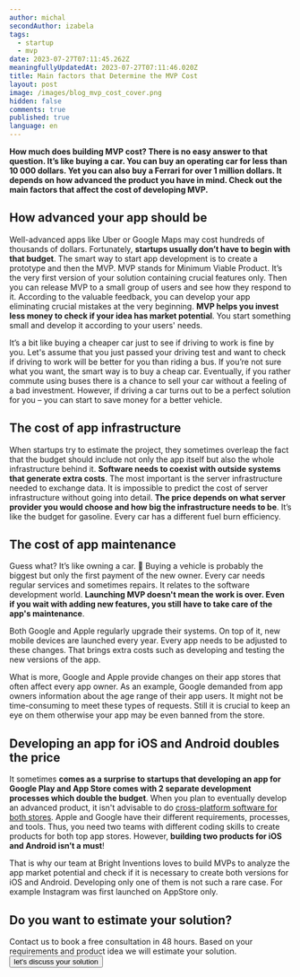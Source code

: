 ```yaml
---
author: michal
secondAuthor: izabela
tags:
  - startup
  - mvp
date: 2023-07-27T07:11:45.262Z
meaningfullyUpdatedAt: 2023-07-27T07:11:46.020Z
title: Main factors that Determine the MVP Cost
layout: post
image: /images/blog_mvp_cost_cover.png
hidden: false
comments: true
published: true
language: en
---
```

**How much does building MVP cost? There is no easy answer to that question. It’s like buying a car. You can buy an operating car for less than 10 000 dollars. Yet you can also buy a Ferrari for over 1 million dollars. It depends on how advanced the product you have in mind. Check out the main factors that affect the cost of developing MVP.**

## How advanced your app should be

Well-advanced apps like Uber or Google Maps may cost hundreds of thousands of dollars. Fortunately, **startups usually don’t have to begin with that budget**. The smart way to start app development is to create a prototype and then the MVP. MVP stands for Minimum Viable Product. It’s the very first version of your solution containing crucial features only. Then you can release MVP to a small group of users and see how they respond to it. According to the valuable feedback, you can develop your app eliminating crucial mistakes at the very beginning. **MVP helps you invest less money to check if your idea has market potential**. You start something small and develop it according to your users' needs.

It’s a bit like buying a cheaper car just to see if driving to work is fine by you. Let's assume that you just passed your driving test and want to check if driving to work will be better for you than riding a bus. If you’re not sure what you want, the smart way is to buy a cheap car. Eventually, if you rather commute using buses there is a chance to sell your car without a feeling of a bad investment. However, if driving a car turns out to be a perfect solution for you – you can start to save money for a better vehicle.

## The cost of app infrastructure

When startups try to estimate the project, they sometimes overleap the fact that the budget should include not only the app itself but also the whole infrastructure behind it. **Software needs to coexist with outside systems that generate extra costs**. The most important is the server infrastructure needed to exchange data. It is impossible to predict the cost of server infrastructure without going into detail. **The price depends on what server provider you would choose and how big the infrastructure needs to be**. It’s like the budget for gasoline. Every car has a different fuel burn efficiency.

## The cost of app maintenance

Guess what? It’s like owning a car. 🙂 Buying a vehicle is probably the biggest but only the first payment of the new owner. Every car needs regular services and sometimes repairs. It relates to the software development world. **Launching MVP doesn't mean the work is over. Even if you wait with adding new features, you still have to take care of the app's maintenance**. 

Both Google and Apple regularly upgrade their systems. On top of it, new mobile devices are launched every year. Every app needs to be adjusted to these changes. That brings extra costs such as developing and testing the new versions of the app.

What is more, Google and Apple provide changes on their app stores that often affect every app owner. As an example, Google demanded from app owners information about the age range of their app users. It might not be time-consuming to meet these types of requests. Still it is crucial to keep an eye on them otherwise your app may be even banned from the store.

## Developing an app for iOS and Android doubles the price

It sometimes **comes as a surprise to startups that developing an app for Google Play and App Store comes with 2 separate development processes which double the budget**. When you plan to eventually develop an advanced product, it isn't advisable to do [cross-platform software for both stores](/blog/native-app-development-vs-cross-platform/). Apple and Google have their different requirements, processes, and tools. Thus, you need two teams with different coding skills to create products for both top app stores. However, **building two products for iOS and Android isn’t a must**!

That is why our team at Bright Inventions loves to build MVPs to analyze the app market potential and check if it is necessary to create both versions for iOS and Android. Developing only one of them is not such a rare case. For example Instagram was first launched on AppStore only.

<div class='block-button'><h2>Do you want to estimate your solution?</h2><div>Contact us to book a free consultation in 48 hours. Based on your requirements and product idea we will estimate your solution.</div><a href="/our-areas/mvp-development/"><button>let's discuss your solution</button></a></div>